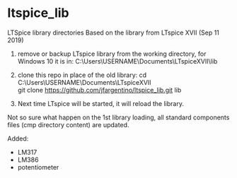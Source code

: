 # ltspice_lib

LTSpice library directories
Based on the library from LTspice XVII (Sep 11 2019)

1. remove or backup LTspice library from the working directory,
for Windows 10 it is in:
C:\Users\USERNAME\Documents\LTspiceXVII\lib

2. clone this repo in place of the old library:
cd C:\Users\USERNAME\Documents\LTspiceXVII\
git clone https://github.com/jfargentino/ltspice_lib.git lib

3. Next time LTspice will be started, it will reload the library.

Not so sure what happen on the 1st library loading, all standard components
files (cmp directory content) are updated.

Added:
 - LM317
 - LM386
 - potentiometer